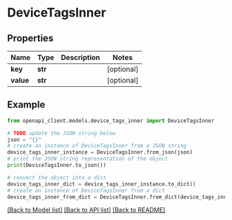 # DeviceTagsInner


## Properties

Name | Type | Description | Notes
------------ | ------------- | ------------- | -------------
**key** | **str** |  | [optional] 
**value** | **str** |  | [optional] 

## Example

```python
from openapi_client.models.device_tags_inner import DeviceTagsInner

# TODO update the JSON string below
json = "{}"
# create an instance of DeviceTagsInner from a JSON string
device_tags_inner_instance = DeviceTagsInner.from_json(json)
# print the JSON string representation of the object
print(DeviceTagsInner.to_json())

# convert the object into a dict
device_tags_inner_dict = device_tags_inner_instance.to_dict()
# create an instance of DeviceTagsInner from a dict
device_tags_inner_from_dict = DeviceTagsInner.from_dict(device_tags_inner_dict)
```
[[Back to Model list]](../README.md#documentation-for-models) [[Back to API list]](../README.md#documentation-for-api-endpoints) [[Back to README]](../README.md)


